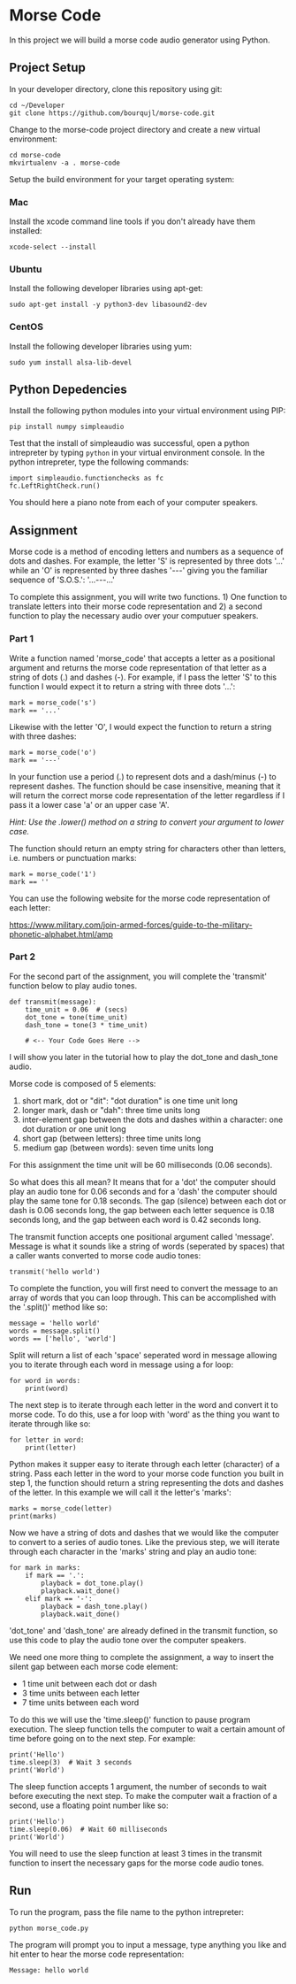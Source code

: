 # Morse Code

In this project we will build a morse code audio generator using Python.

## Project Setup

In your developer directory, clone this repository using git:

    cd ~/Developer
    git clone https://github.com/bourqujl/morse-code.git

Change to the morse-code project directory and create a new virtual environment:

    cd morse-code
    mkvirtualenv -a . morse-code


Setup the build environment for your target operating system:

### Mac

Install the xcode command line tools if you don't already have them installed:

    xcode-select --install

### Ubuntu

Install the following developer libraries using apt-get:

    sudo apt-get install -y python3-dev libasound2-dev

### CentOS

Install the following developer libraries using yum:

    sudo yum install alsa-lib-devel

## Python Depedencies

Install the following python modules into your virtual environment using PIP:

```
pip install numpy simpleaudio
```

Test that the install of simpleaudio was successful, open a python intrepreter by typing `python` in your virtual environment console. In the python intrepreter, type the following commands:

```
import simpleaudio.functionchecks as fc
fc.LeftRightCheck.run()
```

You should here a piano note from each of your computer speakers.

## Assignment

Morse code is a method of encoding letters and numbers as a sequence of dots
and dashes. For example, the letter 'S' is represented by three dots '...' 
while an 'O' is represented by three dashes '---' giving you the familiar
sequence of 'S.O.S.': '...---...'

To complete this assignment, you will write two functions. 1) One function
to translate letters into their morse code representation and 2) a second
function to play the necessary audio over your computuer speakers.

### Part 1

Write a function named 'morse_code' that accepts a letter as a positional
argument and returns the morse code representation of that letter as a string
of dots (.) and dashes (-). For example, if I pass the letter 'S' to this 
function I would expect it to return a string with three dots '...':

    mark = morse_code('s')
    mark == '...'

Likewise with the letter 'O', I would expect the function to return a string
with three dashes:

    mark = morse_code('o')
    mark == '---'

In your function use a period (.) to represent dots and a dash/minus (-) to represent dashes.
The function should be case insensitive, meaning that it will return the correct morse code
representation of the letter regardless if I pass it a lower case 'a' or an upper case 'A'.

*Hint: Use the .lower() method on a string to convert your argument to lower case.*

The function should return an empty string for characters other than letters, i.e. numbers or punctuation marks:

    mark = morse_code('1')
    mark == ''

You can use the following website for the morse code representation of each letter:

https://www.military.com/join-armed-forces/guide-to-the-military-phonetic-alphabet.html/amp

### Part 2

For the second part of the assignment, you will complete the 'transmit' function below
to play audio tones.

    def transmit(message):
        time_unit = 0.06  # (secs)
        dot_tone = tone(time_unit)
        dash_tone = tone(3 * time_unit)

        # <-- Your Code Goes Here -->

I will show you later in the tutorial how to play the dot_tone and dash_tone audio.

Morse code is composed of 5 elements:

1. short mark, dot or "dit": "dot duration" is one time unit long
2. longer mark, dash or "dah": three time units long
3. inter-element gap between the dots and dashes within a character: one dot duration or one unit long
4. short gap (between letters): three time units long
5. medium gap (between words): seven time units long

For this assignment the time unit will be 60 milliseconds (0.06 seconds).

So what does this all mean? It means that for a 'dot' the computer should play an audio
tone for 0.06 seconds and for a 'dash' the computer should play the same tone for 0.18
seconds. The gap (silence) between each dot or dash is 0.06 seconds long, the gap between
each letter sequence is 0.18 seconds long, and the gap between each word is 0.42 seconds
long.

The transmit function accepts one positional argument called 'message'. Message is what
it sounds like a string of words (seperated by spaces) that a caller wants converted
to morse code audio tones:

    transmit('hello world')

To complete the function, you will first need to convert the message to an array
of words that you can loop through. This can be accomplished with the '.split()'
method like so:

    message = 'hello world'
    words = message.split()
    words == ['hello', 'world']

Split will return a list of each 'space' seperated word in message allowing you
to iterate through each word in message using a for loop:

    for word in words:
        print(word)

The next step is to iterate through each letter in the word and convert it to
morse code. To do this, use a for loop with 'word' as the thing you
want to iterate through like so:

    for letter in word:
        print(letter)

Python makes it supper easy to iterate through each letter (character) of a string.
Pass each letter in the word to your morse code function you built in step 1, the
function should return a string representing the dots and dashes of the letter.
In this example we will call it the letter's 'marks':

    marks = morse_code(letter)
    print(marks)

Now we have a string of dots and dashes that we would like the computer to convert
to a series of audio tones. Like the previous step, we will iterate through each
character in the 'marks' string and play an audio tone:

    for mark in marks:
        if mark == '.':
            playback = dot_tone.play()
            playback.wait_done()
        elif mark == '-':
            playback = dash_tone.play()
            playback.wait_done()

'dot_tone' and 'dash_tone' are already defined in the transmit function, so use this code to play the audio tone over the computer speakers.

We need one more thing to complete the assignment, a way to insert the silent gap between each morse code element:

- 1 time unit between each dot or dash
- 3 time units between each letter
- 7 time units between each word

To do this we will use the 'time.sleep()' function to pause program execution. The sleep function tells the computer to wait a certain amount of time before going on to the next step. For example:

    print('Hello')
    time.sleep(3)  # Wait 3 seconds
    print('World')

The sleep function accepts 1 argument, the number of seconds to wait before executing the next step. To make the computer wait a fraction of a second, use a floating point number like so:

    print('Hello')
    time.sleep(0.06)  # Wait 60 milliseconds
    print('World')

You will need to use the sleep function at least 3 times in the transmit function to insert the necessary gaps for the morse code audio tones.

## Run

To run the program, pass the file name to the python intrepreter:

    python morse_code.py

The program will prompt you to input a message, type anything you like and hit enter to hear the morse code representation:

    Message: hello world
